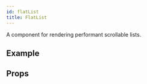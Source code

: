 ```yaml
---
id: flatList
title: FlatList
---
```


A component for rendering performant scrollable lists.

## Example

<!-- ```ComponentSnackPlayer path=basic,FlatList,Basic.tsx 

``` -->

## Props

```ComponentPropTable path=basic,FlatList,FlatList.tsx showStylingProps=true

```

